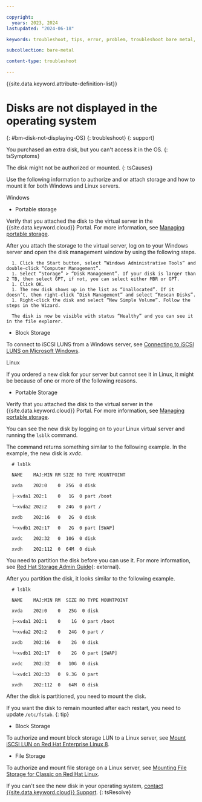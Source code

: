 ```yaml
---

copyright:
  years: 2023, 2024
lastupdated: "2024-06-18"

keywords: troubleshoot, tips, error, problem, troubleshoot bare metal, bare metal troubleshooting

subcollection: bare-metal

content-type: troubleshoot

---
```


{{site.data.keyword.attribute-definition-list}}

# Disks are not displayed in the operating system
{: #bm-disk-not-displaying-OS}
{: troubleshoot}
{: support}

You purchased an extra disk, but you can't access it in the OS.
{: tsSymptoms}

The disk might not be authorized or mounted.
{: tsCauses}

Use the following information to authorize and or attach storage and how to mount it for both Windows and Linux servers.

Windows

   * Portable storage

   Verify that you attached the disk to the virtual server in the {{site.data.keyword.cloud}} Portal. For more information, see [Managing portable storage](/docs/virtual-servers?topic=virtual-servers-accessing-portable-storage).

   After you attach the storage to the virtual server, log on to your Windows server and open the disk management window by using the following steps.

      1. Click the Start button, select “Windows Administrative Tools” and double-click “Computer Management”.
      1. Select “Storage” > “Disk Management”. If your disk is larger than 2 TB, then select GPT, if not, you can select either MBR or GPT.
      1. Click OK.
      1. The new disk shows up in the list as “Unallocated”. If it doesn’t, then right-click “Disk Management” and select “Rescan Disks”.
      1. Right-click the disk and select “New Simple Volume”. Follow the steps in the Wizard.

      The disk is now be visible with status “Healthy” and you can see it in the file explorer.

   * Block Storage

   To connect to iSCSI LUNS from a Windows server, see [Connecting to iSCSI LUNS on Microsoft Windows](/docs/BlockStorage?topic=BlockStorage-mountingWindows&interface=ui).

Linux

If you ordered a new disk for your server but cannot see it in Linux, it might be because of one or more of the following reasons.

   * Portable Storage

   Verify that you attached the disk to the virtual server in the {{site.data.keyword.cloud}} Portal. For more information, see [Managing portable storage](/docs/virtual-servers?topic=virtual-servers-accessing-portable-storage).

   You can see the new disk by logging on to your Linux virtual server and running the `lsblk` command.

   The command returns something similar to the following example. In the example, the new disk is _xvdc_.

      # lsblk

      NAME    MAJ:MIN RM SIZE RO TYPE MOUNTPOINT

      xvda    202:0    0  25G  0 disk

      ├─xvda1 202:1    0   1G  0 part /boot

      └─xvda2 202:2    0  24G  0 part /

      xvdb    202:16   0   2G  0 disk

      └─xvdb1 202:17   0   2G  0 part [SWAP]

      xvdc    202:32   0  10G  0 disk

      xvdh    202:112  0  64M  0 disk

   You need to partition the disk before you can use it. For more information, see [Red Hat Storage Admin Guide](https://access.redhat.com/documentation/en-us/red_hat_enterprise_linux/7/html/storage_administration_guide/s2-disk-storage-parted-create-part){: external}.

   After you partition the disk, it looks similar to the following example.

      # lsblk

      NAME    MAJ:MIN RM  SIZE RO TYPE MOUNTPOINT

      xvda    202:0    0   25G  0 disk

      ├─xvda1 202:1    0    1G  0 part /boot

      └─xvda2 202:2    0   24G  0 part /

      xvdb    202:16   0    2G  0 disk

      └─xvdb1 202:17   0    2G  0 part [SWAP]

      xvdc    202:32   0   10G  0 disk

      └─xvdc1 202:33   0  9.3G  0 part

      xvdh    202:112  0   64M  0 disk

   After the disk is partitioned, you need to mount the disk.

   If you want the disk to remain mounted after each restart, you need to update `/etc/fstab`.
   {: tip}

   * Block Storage

   To authorize and mount block storage LUN to a Linux server, see [Mount iSCSI LUN on Red Hat Enterprise Linux 8](/docs/BlockStorage?topic=BlockStorage-mountingRHEL8&interface=ui).

   * File Storage

   To authorize and mount file storage on a Linux server, see [Mounting File Storage for Classic on Red Hat Linux](/docs/FileStorage?topic=FileStorage-mountingLinux&interface=ui).

   If you can't see the new disk in your operating system, [contact {{site.data.keyword.cloud}} Support](/docs/bare-metal?topic=bare-metal-gettinghelp).
{: tsResolve}
